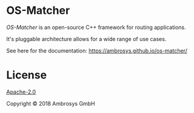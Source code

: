 # OS-Matcher

*OS-Matcher* is an open-source C++ framework for routing applications.

It's pluggable architecture allows for a wide range of use cases.

See here for the documentation: https://ambrosys.github.io/os-matcher/

# License

[Apache-2.0](https://github.com/Ambrosys/os-matcher/blob/master/LICENSE)

Copyright © 2018 Ambrosys GmbH
